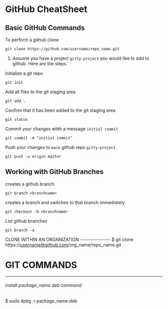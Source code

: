 # GitHub CheatSheet

## Basic GitHub Commands

To perform a github clone

```
git clone https://github.com/username/repo_name.git
```

1. Assume you have a project `gitty-project` you would like to add to github. Here are the steps

Initialize a git repo

```
git init
```

Add all files to the git staging area

```
git add .
```

Confirm that it has been added to the git staging area

```
git status
```

Commit your changes witth a message `initial commit`

```
git commit -m "initial commit"
```

Push your changes to `main` github repo `gitty-project`

```
git push -u origin master
```

## Working with GitHub Branches

creates a github branch

```
git branch <branchname>
```

creates a branch and switches to that branch immediately

```
git checkout -b <branchname>
```

List github branches

```
git branch -a
```

CLONE WITHIN AN ORGANIZATION ---------------
$ git clone https://username@github.com/org_name/repo_name.git

# GIT COMMANDS

---

###### install package_name.deb command

$ sudo dpkg -i package_name.deb
